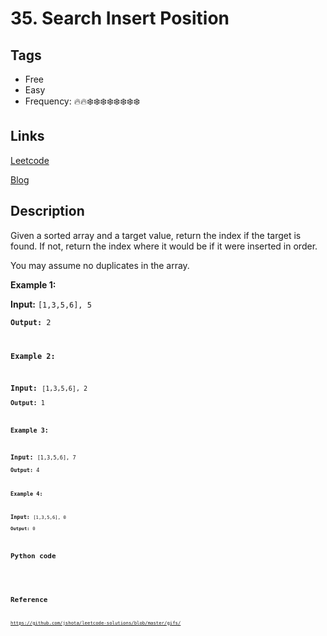 # 35. Search Insert Position

## Tags

- Free
- Easy
- Frequency: :fire::fire::snowflake::snowflake::snowflake::snowflake::snowflake::snowflake::snowflake::snowflake:

## Links

[Leetcode](https://leetcode.com/problems/search-insert-position/description/)

[Blog](http://206.81.6.248:12306/leetcode/search-insert-position/description)

## Description

Given a sorted array and a target value, return the index if the target is found. If not, return the index where it would be if it were inserted in order.

You may assume no duplicates in the array.

<strong>Example 1:</strong>

<strong>Input:</strong> <code>[1,3,5,6], 5  
<strong>Output:</strong> 2

<strong>Example 2:</strong>

<strong>Input:</strong> <code>[1,3,5,6], 2  
<strong>Output:</strong> 1

<strong>Example 3:</strong>

<strong>Input:</strong> <code>[1,3,5,6], 7  
<strong>Output:</strong> 4

<strong>Example 4:</strong>

<strong>Input:</strong> <code>[1,3,5,6], 0  
<strong>Output:</strong> 0

## Python code

```python

```

## Reference

https://github.com/jshota/leetcode-solutions/blob/master/gifs/
